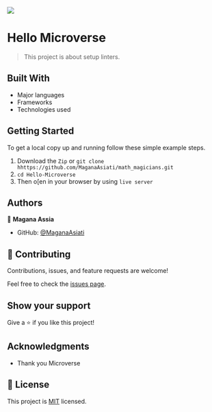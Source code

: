![](https://img.shields.io/badge/Microverse-blueviolet)

# Hello Microverse

> This project is about setup linters.


## Built With

- Major languages
- Frameworks
- Technologies used

## Getting Started

To get a local copy up and running follow these simple example steps.
1. Download the `Zip` or `git clone hhttps://github.com/MaganaAsiati/math_magicians.git`
2. `cd Hello-Microverse`
3. Then o[en in your browser by using `live server`

## Authors

👤 **Magana Assia**

- GitHub: [@MaganaAsiati ](https://github.com/MaganaAsiati)


## 🤝 Contributing

Contributions, issues, and feature requests are welcome!

Feel free to check the [issues page](../../issues/).

## Show your support

Give a ⭐️ if you like this project!

## Acknowledgments

- Thank you Microverse

## 📝 License

This project is [MIT](./MIT.md) licensed.

